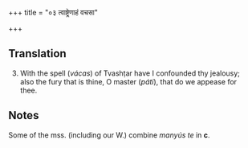 +++
title = "०३ त्वाष्ट्रेणाहं वचसा"

+++
## Translation
3. With the spell (*vácas*) of Tvashṭar have I confounded thy jealousy;  
also the fury that is thine, O master (*páti*), that do we appease for  
thee.

## Notes
Some of the mss. (including our W.) combine *manyús te* in **c**.
